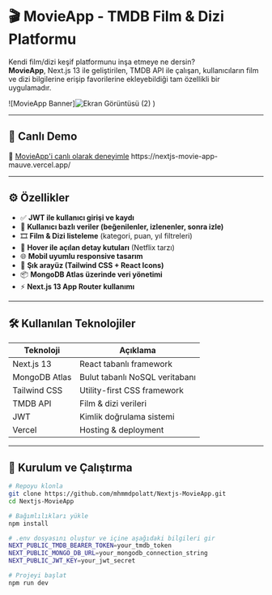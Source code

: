 # 🎬 MovieApp - TMDB Film & Dizi Platformu

Kendi film/dizi keşif platformunu inşa etmeye ne dersin?  
**MovieApp**, Next.js 13 ile geliştirilen, TMDB API ile çalışan, kullanıcıların film ve dizi bilgilerine erişip favorilerine ekleyebildiği tam özellikli bir uygulamadır.

![MovieApp Banner]![Ekran Görüntüsü (2)](https://github.com/user-attachments/assets/03246aab-8af4-4200-ada2-24b1578817f1)
) 

---

## 🚀 Canlı Demo

🔗 [MovieApp'i canlı olarak deneyimle]([https://your-deployment-link.vercel.app](https://nextjs-movie-app-mauve.vercel.app/))
https://nextjs-movie-app-mauve.vercel.app/

---

## ⚙️ Özellikler

- ✅ **JWT ile kullanıcı girişi ve kaydı**
- 🧠 **Kullanıcı bazlı veriler (beğenilenler, izlenenler, sonra izle)**
- 🎞️ **Film & Dizi listeleme** (kategori, puan, yıl filtreleri)
- 📝 **Hover ile açılan detay kutuları** (Netflix tarzı)
- 🌐 **Mobil uyumlu responsive tasarım**
- 🌈 **Şık arayüz (Tailwind CSS + React Icons)**
- 📦 **MongoDB Atlas üzerinde veri yönetimi**
- ⚡ **Next.js 13 App Router kullanımı**

---

## 🛠️ Kullanılan Teknolojiler

| Teknoloji        | Açıklama                    |
|------------------|-----------------------------|
| Next.js 13       | React tabanlı framework     |
| MongoDB Atlas    | Bulut tabanlı NoSQL veritabanı |
| Tailwind CSS     | Utility-first CSS framework |
| TMDB API         | Film & dizi verileri        |
| JWT              | Kimlik doğrulama sistemi    |
| Vercel           | Hosting & deployment        |

---

## 🔧 Kurulum ve Çalıştırma

```bash
# Repoyu klonla
git clone https://github.com/mhmmdpolatt/Nextjs-MovieApp.git
cd Nextjs-MovieApp

# Bağımlılıkları yükle
npm install

# .env dosyasını oluştur ve içine aşağıdaki bilgileri gir
NEXT_PUBLIC_TMDB_BEARER_TOKEN=your_tmdb_token
NEXT_PUBLIC_MONGO_DB_URL=your_mongodb_connection_string
NEXT_PUBLIC_JWT_KEY=your_jwt_secret

# Projeyi başlat
npm run dev
